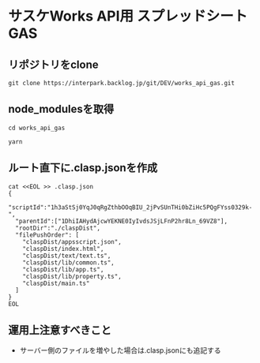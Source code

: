 # サスケWorks API用 スプレッドシートGAS
## リポジトリをclone
```
git clone https://interpark.backlog.jp/git/DEV/works_api_gas.git
```
## node_modulesを取得
```
cd works_api_gas

yarn
```
## ルート直下に.clasp.jsonを作成
```
cat <<EOL >> .clasp.json
{
  "scriptId":"1h3aStSj0YqJ0qRgZthbOOqBIU_2jPvSUnTHi0bZiHc5PQgFYss0329k-",
  "parentId":["1DhiIAHydAjcwYEKNE0IyIvdsJSjLFnP2hr8Ln_69VZ8"],
  "rootDir":"./claspDist",
  "filePushOrder": [
    "claspDist/appsscript.json",
    "claspDist/index.html",
    "claspDist/text/text.ts",
    "claspDist/lib/common.ts",
    "claspDist/lib/app.ts",
    "claspDist/lib/property.ts",
    "claspDist/main.ts"
  ]
}
EOL
```
## 運用上注意すべきこと
- サーバー側のファイルを増やした場合は.clasp.jsonにも追記する
